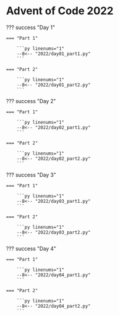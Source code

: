 # Advent of Code 2022

??? success "Day 1"

    === "Part 1"

        ```py linenums="1"
        --8<-- "2022/day01_part1.py"
        ```

    === "Part 2"

        ```py linenums="1"
        --8<-- "2022/day01_part2.py"
        ```

??? success "Day 2"

    === "Part 1"

        ```py linenums="1"
        --8<-- "2022/day02_part1.py"
        ```

    === "Part 2"

        ```py linenums="1"
        --8<-- "2022/day02_part2.py"
        ```

??? success "Day 3"

    === "Part 1"

        ```py linenums="1"
        --8<-- "2022/day03_part1.py"
        ```

    === "Part 2"

        ```py linenums="1"
        --8<-- "2022/day03_part2.py"
        ```

??? success "Day 4"

    === "Part 1"

        ```py linenums="1"
        --8<-- "2022/day04_part1.py"
        ```

    === "Part 2"

        ```py linenums="1"
        --8<-- "2022/day04_part2.py"
        ```
